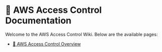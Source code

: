 # 📘 AWS Access Control Documentation

Welcome to the AWS Access Control Wiki. Below are the available pages:

- [🔐 AWS Access Control Overview](Access-Control-Policies/AWS-Access-Control.md)